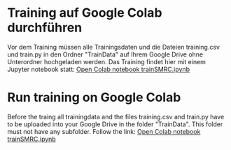 # Training auf Google Colab durchführen
Vor dem Training müssen alle Trainingsdaten und die Dateien training.csv und train.py in den Ordner "TrainData" auf Ihrem Google Drive ohne Unterordner hochgeladen werden. 
Das Training findet hier mit einem Jupyter notebook statt: [Open Colab notebook trainSMRC.ipynb](https://colab.research.google.com/github/robodhhb/Smart-Modelrailway-Cam/blob/main/30_Your_Training/30_Training/trainSMRC.ipynb)


# Run training on Google Colab
Before the traing all trainingdata and the files training.csv and train.py have to be uploaded into your Google Drive in the folder "TrainData". This folder must not have any subfolder. 
Follow the link: [Open Colab notebook trainSMRC.ipynb](https://colab.research.google.com/github/robodhhb/Smart-Modelrailway-Cam/blob/main/30_Your_Training/30_Training/trainSMRC.ipynb)
